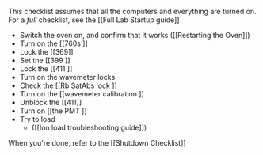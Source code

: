 This checklist assumes that all the computers and everything are turned on. For a *full* checklist, see the [[Full Lab Startup guide]]

- Switch the oven on, and confirm that it works ([[Restarting the Oven]])
- Turn on the [[760s ]]
- Lock the [[369]] 
- Set the [[399 ]]
- Lock the [[411 ]]
- Turn on the wavemeter locks 
- Check the [[Rb SatAbs lock ]]
- Turn on the [[wavemeter calibration ]]
- Unblock the [[411]] 
- Turn on [[the PMT ]]
- Try to load 
	- ([[Ion load troubleshooting guide]])

When you're done, refer to the [[Shutdown Checklist]]